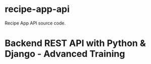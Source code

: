 # recipe-app-api
Recipe App API source code.

# Backend REST API with Python & Django - Advanced Training